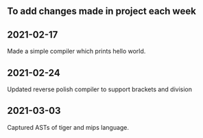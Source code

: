 ## To add changes made in project each week

## 2021-02-17

Made a simple compiler which prints hello world. 

## 2021-02-24

Updated reverse polish compiler to support brackets and division

## 2021-03-03

Captured ASTs of tiger and mips language. 